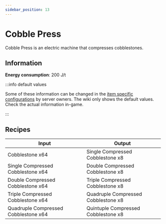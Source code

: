 ```yaml
---
sidebar_position: 13
---
```


# Cobble Press

Cobble Press is an electric machine that compresses cobblestones.

## Information

**Energy consumption**: 200 J/t

:::info default values

Some of these information can be changed in the [item specific configurations](/infinity-expansion-2/config/items) by server owners. The wiki only shows the default values. Check the actual information in-game.

:::

## Recipes

| Input | Output |
| ----- | ------ |
| Cobblestone x64 | Single Compressed Cobblestone x8 |
| Single Compressed Cobblestone x64 | Double Compressed Cobblestone x8 |
| Double Compressed Cobblestone x64 | Triple Compressed Cobblestone x8 |
| Triple Compressed Cobblestone x64 | Quadruple Compressed Cobblestone x8 |
| Quadruple Compressed Cobblestone x64 | Quintuple Compressed Cobblestone x8 |
